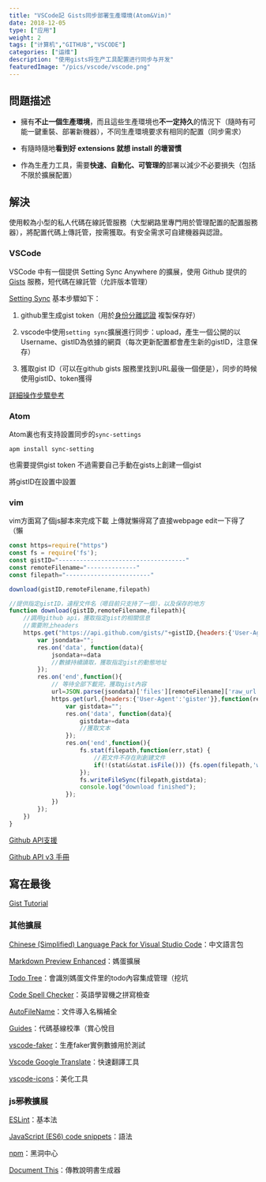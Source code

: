 ```yaml
---
title: "VSCode記 Gists同步部署生產環境(Atom&Vim)"
date: 2018-12-05
type: ["应用"]
weight: 2
tags: ["计算机","GITHUB","VSCODE"]
categories: ["运维"]
description: "使用gists将生产工具配置进行同步与开发"
featuredImage: "/pics/vscode/vscode.png"
---
```

## 問題描述

- 擁有**不止一個生產環境**，而且這些生產環境也**不一定持久**的情況下（隨時有可能一鍵重裝、部署新機器），不同生產環境要求有相同的配置（同步需求）

- 有隨時隨地**看到好 extensions 就想 install 的壞習慣**

- 作為生產力工具，需要**快速、自動化、可管理的**部署以減少不必要損失（包括不限於擴展配置）

## 解決

使用較為小型的私人代碼在線託管服務（大型網路里專門用於管理配置的配置服務器），將配置代碼上傳託管，按需獲取。有安全需求可自建機器與認證。

### VSCode

VSCode 中有一個提供 Setting Sync Anywhere 的擴展，使用 Github 提供的 [Gists](http://gohom.win/2015/11/26/gist/) 服務，短代碼在線託管（允許版本管理）

[Setting Sync](https://marketplace.visualstudio.com/items?itemName=Shan.code-settings-sync) 基本步驟如下：

1. github里生成gist token（用於[身份分離認證](https://juejin.im/post/5a6c60166fb9a01caf37a5e5) 複製保存好）

2. vscode中使用``setting sync``擴展進行同步：upload，產生一個公開的以Username、gistID為依據的網頁（每次更新配置都會產生新的gistID，注意保存）

3. 獲取gist ID（可以在github gists 服務里找到URL最後一個便是），同步的時候使用gistID、token獲得

[詳細操作步驟參考](https://medium.com/@mvpdw06/%E5%A6%82%E4%BD%95%E5%9C%A8%E4%B8%8D%E5%90%8C%E7%9A%84%E9%9B%BB%E8%85%A6%E4%B8%8A%E5%90%8C%E6%AD%A5-vs-code-%E7%9A%84%E8%A8%AD%E5%AE%9A-82e7cd818ea7)

### Atom

Atom裏也有支持設置同步的``sync-settings``

``apm install sync-setting``

也需要提供gist token 不過需要自己手動在gists上創建一個gist

將gistID在設置中設置

### vim

vim方面寫了個js腳本來完成下載 上傳就懶得寫了直接webpage edit一下得了（懶

```js
const https=require("https")
const fs = require('fs');
const gistID="------------------------------------"
const remoteFilename="--------------"
const filepath="------------------------"

download(gistID,remoteFilename,filepath)

//提供指定gistID，遠程文件名（嗯目前只支持了一個），以及保存的地方
function download(gistID,remoteFilename,filepath){
    //調用github api，獲取指定gist的相關信息
    //需要附上headers
    https.get("https://api.github.com/gists/"+gistID,{headers:{'User-Agent':'gister'}},function(res){
        var jsondata="";
        res.on('data', function(data){
            jsondata+=data
            //數據持續讀取，獲取指定gist的動態地址
        });
        res.on('end',function(){
            // 等待全部下載完，獲取gist內容
            url=JSON.parse(jsondata)['files'][remoteFilename]['raw_url'];
            https.get(url,{headers:{'User-Agent':'gister'}},function(res){
                var gistdata="";
                res.on('data', function(data){
                    gistdata+=data
                    //獲取文本
                });
                res.on('end',function(){
                    fs.stat(filepath,function(err,stat) {
                        //若文件不存在則創建文件
                        if(!(stat&&stat.isFile())) {fs.open(filepath,'w',(e,fd)=>{console.log(e);})}
                    });
                    fs.writeFileSync(filepath,gistdata);
                    console.log("download finished");
                });
            })
        });
    })
}
```

[Github API支援](https://segmentfault.com/a/1190000015144126#articleHeader4)

[Github API v3 手冊](https://developer.github.com/v3/gists/)

## 寫在最後

[Gist Tutorial](https://www.labnol.org/internet/github-gist-tutorial/28499/)

### 其他擴展

[Chinese (Simplified) Language Pack for Visual Studio Code](https://marketplace.visualstudio.com/items?itemName=MS-CEINTL.vscode-language-pack-zh-hans)：中文語言包

[Markdown Preview Enhanced](https://marketplace.visualstudio.com/items?itemName=shd101wyy.markdown-preview-enhanced)：媽蛋擴展

[Todo Tree](https://marketplace.visualstudio.com/items?itemName=Gruntfuggly.todo-tree)：會識別媽蛋文件里的todo內容集成管理（挖坑

[Code Spell Checker](https://marketplace.visualstudio.com/items?itemName=streetsidesoftware.code-spell-checker)：英語學習機之拼寫檢查

[AutoFileName](https://marketplace.visualstudio.com/items?itemName=spywhere.guides)：文件導入名稱補全

[Guides](https://marketplace.visualstudio.com/items?itemName=spywhere.guides)：代碼基線校準（賞心悅目

[vscode-faker](https://marketplace.visualstudio.com/items?itemName=deerawan.vscode-faker)：生產faker實例數據用於測試

[Vscode Google Translate](https://marketplace.visualstudio.com/items?itemName=funkyremi.vscode-google-translate)：快速翻譯工具

[vscode-icons](https://marketplace.visualstudio.com/items?itemName=robertohuertasm.vscode-icons)：美化工具

### js~~邪教~~擴展

[ESLint](https://marketplace.visualstudio.com/items?itemName=dbaeumer.vscode-eslint)：基本法

[JavaScript (ES6) code snippets](https://marketplace.visualstudio.com/items?itemName=xabikos.JavaScriptSnippets)：語法

[npm](https://marketplace.visualstudio.com/items?itemName=eg2.vscode-npm-script)：黑洞中心

[Document This](https://marketplace.visualstudio.com/items?itemName=joelday.docthis)：傳教說明書生成器
